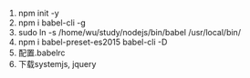 1. npm init -y
2. npm i babel-cli -g
3. sudo ln -s  /home/wu/study/nodejs/bin/babel /usr/local/bin/
4. npm i babel-preset-es2015 babel-cli -D
5. 配置.babelrc
6. 下载systemjs, jquery